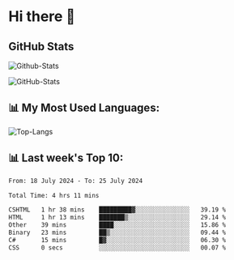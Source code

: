 # Hi there 👋

## GitHub Stats
![Github-Stats](https://github-readme-stats-sigma-five.vercel.app/api?username=ltorson&show_icons=true&theme=radical&count_private=true)

![GitHub-Stats](https://github-readme-stats.vercel.app/api/wakatime?username=LeeTorson&theme=synthwave&size_weight=0.5&count_weight=0.5&title_color=36F9F6&langs_count=10&count_private=true)

## 📊 My Most Used Languages:
![Top-Langs](https://github-readme-stats-sigma-five.vercel.app/api/top-langs/?username=LTorson&layout=compact&langs_count=10)


## 📊 Last week's Top 10:
<!--START_SECTION:waka-->

```txt
From: 18 July 2024 - To: 25 July 2024

Total Time: 4 hrs 11 mins

CSHTML   1 hr 38 mins    █████████▓░░░░░░░░░░░░░░░   39.19 %
HTML     1 hr 13 mins    ███████▒░░░░░░░░░░░░░░░░░   29.14 %
Other    39 mins         ████░░░░░░░░░░░░░░░░░░░░░   15.86 %
Binary   23 mins         ██▒░░░░░░░░░░░░░░░░░░░░░░   09.44 %
C#       15 mins         █▓░░░░░░░░░░░░░░░░░░░░░░░   06.30 %
CSS      0 secs          ░░░░░░░░░░░░░░░░░░░░░░░░░   00.07 %
```

<!--END_SECTION:waka-->
